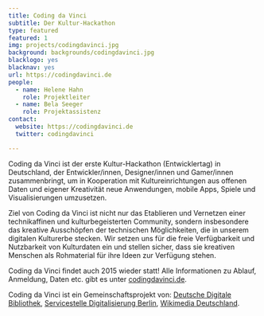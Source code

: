 ```yaml
---
title: Coding da Vinci
subtitle: Der Kultur-Hackathon
type: featured
featured: 1
img: projects/codingdavinci.jpg
background: backgrounds/codingdavinci.jpg
blacklogo: yes
blacknav: yes
url: https://codingdavinci.de
people:
  - name: Helene Hahn
    role: Projektleiter
  - name: Bela Seeger
    role: Projektassistenz
contact:
  website: https://codingdavinci.de
  twitter: codingdavinci

---
```


Coding da Vinci ist der erste Kultur-Hackathon (Entwicklertag) in Deutschland, der Entwickler/innen, Designer/innen und Gamer/innen zusammenbringt, um in Kooperation mit Kultureinrichtungen aus offenen Daten und eigener Kreativität neue Anwendungen, mobile Apps, Spiele und Visualisierungen umzusetzen.

Ziel von Coding da Vinci ist nicht nur das Etablieren und Vernetzen einer technikaffinen und kulturbegeisterten Community, sondern insbesondere das kreative Ausschöpfen der technischen Möglichkeiten, die in unserem digitalen Kulturerbe stecken. Wir setzen uns für die freie Verfügbarkeit und Nutzbarkeit von Kulturdaten ein und stellen sicher, dass sie kreativen Menschen als Rohmaterial für ihre Ideen zur Verfügung stehen.

Coding da Vinci findet auch 2015 wieder statt! Alle Informationen zu Ablauf, Anmeldung, Daten etc. gibt es unter [codingdavinci.de]( https://www.codingdavinci.de/).

Coding da Vinci ist ein Gemeinschaftsprojekt von: [Deutsche Digitale Bibliothek]( https://www.deutsche-digitale-bibliothek.de/), [Servicestelle Digitalisierung Berlin]( http://www.servicestelle-digitalisierung.de/confluence/pages/viewpage.action?pageId=917513), [Wikimedia Deutschland](https://wikimedia.de/wiki/Hauptseite).
